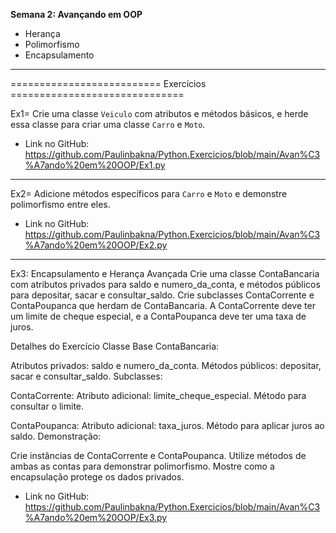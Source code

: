 **Semana 2: Avançando em OOP**

- Herança
- Polimorfismo
- Encapsulamento

---

========================== Exercícios ==============================

Ex1= Crie uma classe `Veiculo` com atributos e métodos básicos, e herde essa classe para criar uma classe `Carro` e `Moto`.

- Link no GitHub: https://github.com/Paulinbakna/Python.Exercicios/blob/main/Avan%C3%A7ando%20em%20OOP/Ex1.py

---

Ex2= Adicione métodos específicos para `Carro` e `Moto` e demonstre polimorfismo entre eles.

- Link no GitHub: https://github.com/Paulinbakna/Python.Exercicios/blob/main/Avan%C3%A7ando%20em%20OOP/Ex2.py

---

Ex3: Encapsulamento e Herança Avançada
Crie uma classe ContaBancaria com atributos privados para saldo e numero_da_conta, e métodos públicos para depositar, sacar e consultar_saldo. Crie subclasses ContaCorrente e ContaPoupanca que herdam de ContaBancaria. A ContaCorrente deve ter um limite de cheque especial, e a ContaPoupanca deve ter uma taxa de juros.

Detalhes do Exercício
Classe Base ContaBancaria:

Atributos privados: saldo e numero_da_conta.
Métodos públicos: depositar, sacar e consultar_saldo.
Subclasses:

ContaCorrente:
Atributo adicional: limite_cheque_especial.
Método para consultar o limite.

ContaPoupanca:
Atributo adicional: taxa_juros.
Método para aplicar juros ao saldo.
Demonstração:

Crie instâncias de ContaCorrente e ContaPoupanca.
Utilize métodos de ambas as contas para demonstrar polimorfismo.
Mostre como a encapsulação protege os dados privados.

- Link no GitHub: https://github.com/Paulinbakna/Python.Exercicios/blob/main/Avan%C3%A7ando%20em%20OOP/Ex3.py
